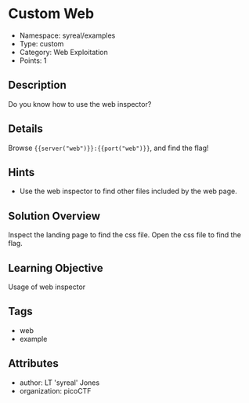 # Custom Web

- Namespace: syreal/examples
- Type: custom
- Category: Web Exploitation
- Points: 1

## Description

Do you know how to use the web inspector?

## Details
Browse `{{server("web")}}:{{port("web")}}`, and find the flag!

## Hints

- Use the web inspector to find other files included by the web page.

## Solution Overview

Inspect the landing page to find the css file. Open the css file to find the 
flag.

## Learning Objective

Usage of web inspector

## Tags

- web
- example

## Attributes

- author: LT 'syreal' Jones
- organization: picoCTF
